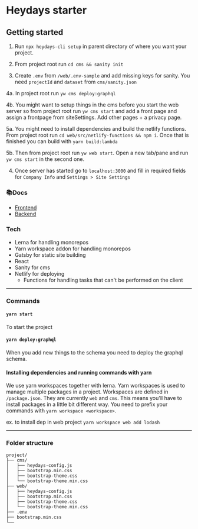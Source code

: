 # Heydays starter

## Getting started

1. Run `npx heydays-cli setup` in parent directory of where you want your project.

2. From project root run `cd cms && sanity init`

3. Create `.env` from `/web/.env-sample` and add missing keys for sanity. You need `projectId` and `dataset` from `cms/sanity.json`

4a. In project root run `yw cms deploy:graphql`

4b. You might want to setup things in the cms before you start the web server so from project root run `yw cms start` and add a front page and assign a frontpage from siteSettings. Add other pages + a privacy page.

5a. You might need to install dependencies and build the netlify functions. From project root run `cd web/src/netlify-functions && npm i`. Once that is finished you can build with `yarn build:lambda`

5b. Then from project root run `yw web start`. Open a new tab/pane and run `yw cms start` in the second one.

4. Once server has started go to `localhost:3000` and fill in required fields for `Company Info` and `Settings > Site Settings`

<!-- **_ GOTCHA _**
TL;DR If you're content is not showing on the page restart the server.

Content types without content won't be added into graphql. This means that you'll need to restart the server if you're adding content to a
content type which previously did not have content. -->

### 📚Docs

- [Frontend](./web/README.md)
- [Backend](./cms/README.md)

### Tech

- Lerna for handling monorepos
- Yarn workspace addon for handling monorepos
- Gatsby for static site building
- React
- Sanity for cms
- Netlify for deploying
  - Functions for handling tasks that can't be performed on the client

---

### Commands

#### `yarn start`

To start the project

#### `yarn deploy:graphql`

When you add new things to the schema you need to deploy the graphql schema.

#### Installing dependencies and running commands with yarn

We use yarn workspaces together with lerna. Yarn workspaces is used to manage multiple packages in a project. Workspaces are defined in `/package.json`. They are currently `web` and `cms`. This means you'll have to install packages in a little bit different way. You need to prefix your commands with `yarn workspace <workspace>`.

ex. to install dep in web project
`yarn workspace web add lodash`

---

### Folder structure

```
project/
├── cms/
│   ├── heydays-config.js
│   ├── bootstrap.min.css
│   ├── bootstrap-theme.css
│   └── bootstrap-theme.min.css
├── web/
│   ├── heydays-config.js
│   ├── bootstrap.min.css
│   ├── bootstrap-theme.css
│   └── bootstrap-theme.min.css
├── .env
├── bootstrap.min.css
└──
```
